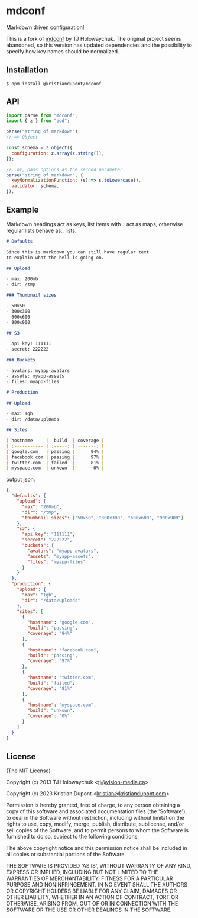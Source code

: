 # mdconf

Markdown driven configuration!

This is a fork of [mdconf](https://github.com/tj/mdconf) by TJ Holowaychuk.
The original project seems abandoned, so this version has updated dependencies and the possibility to specify how key names should be normalized.

## Installation

```
$ npm install @kristiandupont/mdconf
```

## API

```js
import parse from "mdconf";
import { z } from "zod";

parse("string of markdown");
// => Object

const schema = z.object({
  configuration: z.array(z.string()),
});

//..or, pass options as the second parameter
parse("string of markdown", {
  keyNormalizationFunction: (s) => s.toLowercase(),
  validator: schema,
});
```

## Example

Markdown headings act as keys, list items with `:` act as maps,
otherwise regular lists behave as.. lists.

```markdown
# Defaults

Since this is markdown you can still have regular text
to explain what the hell is going on.

## Upload

- max: 200mb
- dir: /tmp

### Thumbnail sizes

- 50x50
- 300x300
- 600x600
- 900x900

## S3

- api key: 111111
- secret: 222222

### Buckets

- avatars: myapp-avatars
- assets: myapp-assets
- files: myapp-files

# Production

## Upload

- max: 1gb
- dir: /data/uploads

## Sites

| hostname     |  build  | coverage |
| :----------- | :-----: | -------: |
| google.com   | passing |      94% |
| facebook.com | passing |      97% |
| twitter.com  | failed  |      81% |
| myspace.com  | unkown  |       0% |
```

output json:

```json
{
  "defaults": {
    "upload": {
      "max": "200mb",
      "dir": "/tmp",
      "thumbnail sizes": ["50x50", "300x300", "600x600", "900x900"]
    },
    "s3": {
      "api key": "111111",
      "secret": "222222",
      "buckets": {
        "avatars": "myapp-avatars",
        "assets": "myapp-assets",
        "files": "myapp-files"
      }
    }
  },
  "production": {
    "upload": {
      "max": "1gb",
      "dir": "/data/uploads"
    },
    "sites": [
      {
        "hostname": "google.com",
        "build": "passing",
        "coverage": "94%"
      },
      {
        "hostname": "facebook.com",
        "build": "passing",
        "coverage": "97%"
      },
      {
        "hostname": "twitter.com",
        "build": "failed",
        "coverage": "81%"
      },
      {
        "hostname": "myspace.com",
        "build": "unkown",
        "coverage": "0%"
      }
    ]
  }
}
```

## License

(The MIT License)

Copyright (c) 2013 TJ Holowaychuk &lt;tj@vision-media.ca&gt;

Copyright (c) 2023 Kristian Dupont &lt;kristian@kristiandupont.com&gt;

Permission is hereby granted, free of charge, to any person obtaining
a copy of this software and associated documentation files (the
'Software'), to deal in the Software without restriction, including
without limitation the rights to use, copy, modify, merge, publish,
distribute, sublicense, and/or sell copies of the Software, and to
permit persons to whom the Software is furnished to do so, subject to
the following conditions:

The above copyright notice and this permission notice shall be
included in all copies or substantial portions of the Software.

THE SOFTWARE IS PROVIDED 'AS IS', WITHOUT WARRANTY OF ANY KIND,
EXPRESS OR IMPLIED, INCLUDING BUT NOT LIMITED TO THE WARRANTIES OF
MERCHANTABILITY, FITNESS FOR A PARTICULAR PURPOSE AND NONINFRINGEMENT.
IN NO EVENT SHALL THE AUTHORS OR COPYRIGHT HOLDERS BE LIABLE FOR ANY
CLAIM, DAMAGES OR OTHER LIABILITY, WHETHER IN AN ACTION OF CONTRACT,
TORT OR OTHERWISE, ARISING FROM, OUT OF OR IN CONNECTION WITH THE
SOFTWARE OR THE USE OR OTHER DEALINGS IN THE SOFTWARE.
